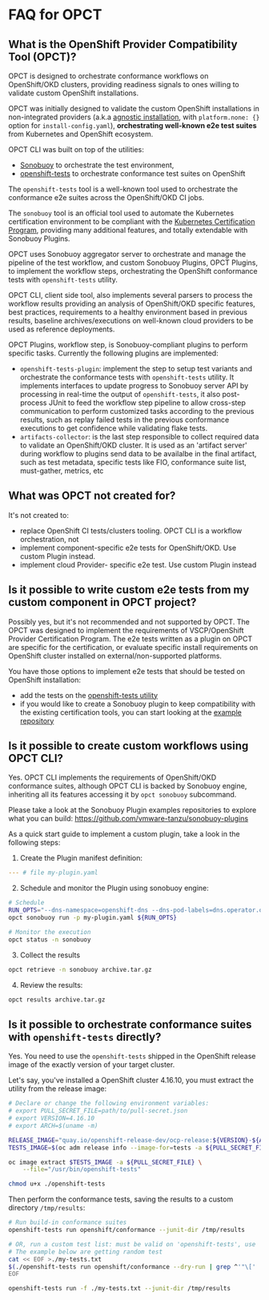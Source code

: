 # FAQ for OPCT

## What is the OpenShift Provider Compatibility Tool (OPCT)?

OPCT is designed to orchestrate conformance workflows on OpenShift/OKD
clusters, providing readiness signals to ones willing to validate
custom OpenShift installations.

OPCT was initially designed to validate the custom OpenShift installations
in non-integrated providers (a.k.a [agnostic installation](https://docs.openshift.com/container-platform/latest/installing/installing_platform_agnostic/installing-platform-agnostic.html),
with `platform.none: {}` option for `install-config.yaml`),
**orchestrating well-known e2e test suites** from Kubernetes and OpenShift ecosystem.

OPCT CLI was built on top of the utilities:

- [Sonobuoy](https://sonobuoy.io/) to orchestrate the test environment,
- [openshift-tests](https://github.com/openshift/origin#end-to-end-e2e-and-extended-tests) to orchestrate conformance test suites on OpenShift

The `openshift-tests` tool is a well-known tool used to orchestrate the conformance e2e suites across
the OpenShift/OKD CI jobs.

The `sonobuoy` tool is an official tool used to automate the Kubernetes certification environment to
be compliant with the [Kubernetes Certification Program](https://www.cncf.io/certification/software-conformance/),
providing many additional features, and totally extendable with Sonobuoy Plugins.

OPCT uses Sonobuoy aggregator server to orchestrate and manage the pipeline of the test workflow, and 
custom Sonobuoy Plugins, OPCT Plugins, to implement the workflow steps, orchestrating the OpenShift conformance tests
with `openshift-tests` utility.

OPCT CLI, client side tool, also implements several parsers to process the workflow results providing an analysis
of OpenShift/OKD specific features, best practices, requirements to a healthy environment based in previous results,
baseline archives/executions on well-known cloud providers to be used as reference deployments.

OPCT Plugins, workflow step, is Sonobuoy-compliant plugins to perform specific tasks. Currently the following plugins are implemented:

- `openshift-tests-plugin`: implement the step to setup test variants and orchestrate the conformance tests with `openshift-tests` utility. It implements interfaces to update progress to Sonobuoy server API by processing in real-time the output of `openshift-tests`, it also post-process JUnit to feed the workflow step pipeline to allow cross-step communication to perform customized tasks according to the previous results, such as replay failed tests in the previous conformance executions to get confidence while validating flake tests.
- `artifacts-collector`: is the last step responsible to collect required data to validate an OpenShift/OKD cluster. It is used as an 'artifact server' during workflow to plugins send data to be availalbe in the final artifact, such as test metadata, specific tests like FIO, conformance suite list, must-gather, metrics, etc

## What was OPCT not created for?

It's not created to:

* replace OpenShift CI tests/clusters tooling. OPCT CLI is a workflow orchestration, not
* implement component-specific e2e tests for OpenShift/OKD. Use custom Plugin instead.
* implement cloud Provider- specific e2e test. Use custom Plugin instead

## Is it possible to write custom e2e tests from my custom component in OPCT project?

Possibly yes, but it's not recommended and not supported by OPCT. The
OPCT was designed to implement the requirements of VSCP/OpenShift Provider Certification Program. The e2e tests
written as a plugin on OPCT are specific for the certification, or evaluate
specific install requirements on OpenShift cluster installed on external/non-supported platforms.

You have those options to implement e2e tests that should be tested on OpenShift installation:

* add the tests on the [openshift-tests utility](https://github.com/openshift/origin#end-to-end-e2e-and-extended-tests)
* if you would like to create a Sonobuoy plugin to keep compatibility with the existing certification tools, you can start looking at the [example repository](https://github.com/vmware-tanzu/sonobuoy-plugins/tree/main/examples/e2e-skeleton)


## Is it possible to create custom workflows using OPCT CLI?

Yes. OPCT CLI implements the requirements of OpenShift/OKD conformance suites,
although OPCT CLI is backed by Sonobuoy engine, inheriting all its features accessing it by `opct sonobuoy` subcommand.

Please take a look at the Sonobuoy Plugin examples repositories to explore what you can build: https://github.com/vmware-tanzu/sonobuoy-plugins

As a quick start guide to implement a custom plugin, take a look in the following steps:

1. Create the Plugin manifest definition:

```yaml
--- # file my-plugin.yaml

```

2. Schedule and monitor the Plugin using sonobuoy engine:

```sh
# Schedule
RUN_OPTS="--dns-namespace=openshift-dns --dns-pod-labels=dns.operator.openshift.io/daemonset-dns=default"
opct sonobuoy run -p my-plugin.yaml ${RUN_OPTS}

# Monitor the execution
opct status -n sonobuoy
```

3. Collect the results

```sh
opct retrieve -n sonobuoy archive.tar.gz
```

4. Review the results:

```sh
opct results archive.tar.gz
```


## Is it possible to orchestrate conformance suites with `openshift-tests` directly?

Yes. You need to use the `openshift-tests` shipped in the OpenShift release image of the exactly
version of your target cluster.

Let's say, you've installed a OpenShift cluster 4.16.10, you must extract the utility from
the release image:

```sh
# Declare or change the following environment variables:
# export PULL_SECRET_FILE=path/to/pull-secret.json
# export VERSION=4.16.10
# export ARCH=$(uname -m)

RELEASE_IMAGE="quay.io/openshift-release-dev/ocp-release:${VERSION}-${ARCH}"
TESTS_IMAGE=$(oc adm release info --image-for=tests -a ${PULL_SECRET_FILE} ${RELEASE_IMAGE})

oc image extract $TESTS_IMAGE -a ${PULL_SECRET_FILE} \
    --file="/usr/bin/openshift-tests"

chmod u+x ./openshift-tests
```

Then perform the conformance tests, saving the results to a custom directory `/tmp/results`:

```sh
# Run build-in conformance suites
openshift-tests run openshift/conformance --junit-dir /tmp/results

# OR, run a custom test list: must be valid on 'openshift-tests', use 'run suite --dry-run' to begging with.
# The example below are getting random test 
cat << EOF >./my-tests.txt
$(./openshift-tests run openshift/conformance --dry-run | grep ^'"\[' | shuf | head -n1)
EOF

openshift-tests run -f ./my-tests.txt --junit-dir /tmp/results
```
